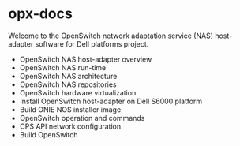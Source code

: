 # opx-docs
Welcome to the OpenSwitch network adaptation service (NAS) host-adapter software for Dell platforms project.
- OpenSwitch NAS host-adapter overview
- OpenSwitch NAS run-time
- OpenSwitch NAS architecture
- OpenSwitch NAS repositories
- OpenSwitch hardware virtualization
- Install OpenSwitch host-adapter on Dell S6000 platform
- Build ONIE NOS installer image
- OpenSwitch operation and commands
- CPS API network configuration
- Build OpenSwitch
